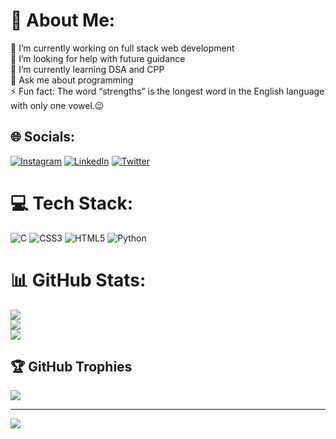 # 💫 About Me:
🔭 I’m currently working on full stack web development<br>🤝 I’m looking for help with future guidance<br>🌱 I’m currently learning DSA and CPP<br>💬 Ask me about programming<br>⚡ Fun fact: The word “strengths” is the longest word in the English language with only one vowel.😉


## 🌐 Socials:
[![Instagram](https://img.shields.io/badge/Instagram-%23E4405F.svg?logo=Instagram&logoColor=white)](https://instagram.com/rishu__ranjan__) [![LinkedIn](https://img.shields.io/badge/LinkedIn-%230077B5.svg?logo=linkedin&logoColor=white)](https://linkedin.com/in/rishu--ranjan) [![Twitter](https://img.shields.io/badge/Twitter-%231DA1F2.svg?logo=Twitter&logoColor=white)](https://twitter.com/rishu__ranjan__) 

# 💻 Tech Stack:
![C](https://img.shields.io/badge/c-%2300599C.svg?style=for-the-badge&logo=c&logoColor=white)  ![CSS3](https://img.shields.io/badge/css3-%231572B6.svg?style=for-the-badge&logo=css3&logoColor=white)  ![HTML5](https://img.shields.io/badge/html5-%23E34F26.svg?style=for-the-badge&logo=html5&logoColor=white) ![Python](https://img.shields.io/badge/python-3670A0?style=for-the-badge&logo=python&logoColor=ffdd54)
# 📊 GitHub Stats:
![](https://github-readme-stats.vercel.app/api?username=rishuranjan11&theme=buefy&hide_border=true&include_all_commits=false&count_private=false)<br/>
![](https://github-readme-streak-stats.herokuapp.com/?user=rishuranjan11&theme=buefy&hide_border=true)<br/>
![](https://github-readme-stats.vercel.app/api/top-langs/?username=rishuranjan11&theme=buefy&hide_border=true&include_all_commits=false&count_private=false&layout=compact)

## 🏆 GitHub Trophies
![](https://github-profile-trophy.vercel.app/?username=rishuranjan11&theme=radical&no-frame=true&no-bg=true&margin-w=4)

---
<a href="https://visitcount.itsvg.in">
  <img src="https://visitcount.itsvg.in/api?id=rishuranjan11&label=Profile%20Views&color=0&icon=1&pretty=true" />
</a>

<!-- Proudly created with GPRM ( https://gprm.itsvg.in ) -->
